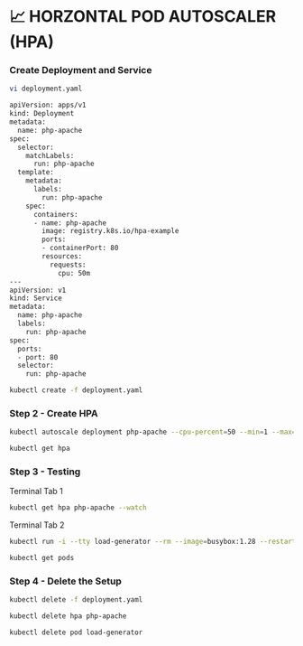 # 📈 HORZONTAL POD AUTOSCALER (HPA)
### Create Deployment and Service
```sh
vi deployment.yaml
```
```sh
apiVersion: apps/v1
kind: Deployment
metadata:
  name: php-apache
spec:
  selector:
    matchLabels:
      run: php-apache
  template:
    metadata:
      labels:
        run: php-apache
    spec:
      containers:
      - name: php-apache
        image: registry.k8s.io/hpa-example
        ports:
        - containerPort: 80
        resources:
          requests:
            cpu: 50m
---
apiVersion: v1
kind: Service
metadata:
  name: php-apache
  labels:
    run: php-apache
spec:
  ports:
  - port: 80
  selector:
    run: php-apache
```
```sh
kubectl create -f deployment.yaml
```

### Step 2 - Create HPA
```sh
kubectl autoscale deployment php-apache --cpu-percent=50 --min=1 --max=3

kubectl get hpa
```

### Step 3 - Testing

Terminal Tab 1 
```sh
kubectl get hpa php-apache --watch
```

Terminal Tab 2 
```sh
kubectl run -i --tty load-generator --rm --image=busybox:1.28 --restart=Never -- /bin/sh -c "while sleep 0.01; do wget -q -O- http://php-apache; done"
```
```sh
kubectl get pods
```

### Step 4 - Delete the Setup
```sh
kubectl delete -f deployment.yaml

kubectl delete hpa php-apache

kubectl delete pod load-generator
```
